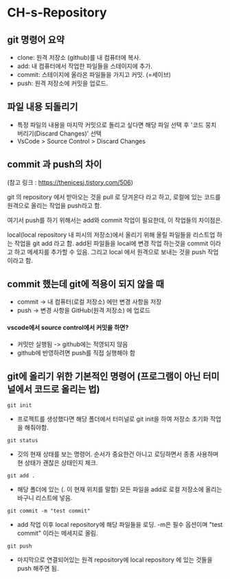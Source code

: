 # CH-s-Repository

## git 명령어 요약
- clone: 원격 저장소 (github)를 내 컴퓨터에 복사.
- add: 내 컴퓨터에서 작업한 파일들을 스테이지에 추가.
- commit: 스테이지에 올라온 파일들을 가지고 커밋. (=세이브)
- push: 원격 저장소에 커밋을 업로드.

## 파일 내용 되돌리기
- 특정 파일의 내용을 마지막 커밋으로 돌리고 싶다면 해당 파일 선택 후 '코드 뭉치 버리기(Discard Changes)' 선택
- VsCode > Source Control > Discard Changes

## commit 과 push의 차이
(참고 링크 : https://thenicesj.tistory.com/506)

git 의 repository 에서 받아오는 것을 pull 로 당겨온다 라고 하고, 로컬에 있는 코드를 원격으로 올리는 작업을 push라고 함.

여기서 push를 하기 위해서는 add와 commit 작업이 필요한데, 이 작업들의 차이점은.

local(local repository 내 피시의 저장소)에서 올리기 위해 올릴 파일들을 리스트업 하는 작업을 git add 라고 함.
add된 파일들을 local에 변경 작업 하는것을 commit 이라고 하고 메세지를 추가할 수 있음.
그리고 local 에서 원격으로 보내는 것을 push 작업이라고 함.

## commit 했는데 git에 적용이 되지 않을 때
- commit -> 내 컴퓨터(로컬 저장소) 에만 변경 사항을 저장
- push -> 변경 사항을 GitHub(원격 저장소) 에 업로드
#### vscode에서 source control에서 커밋을 하면?
- 커밋만 실행됨 -> github에는 적영되지 않음
- github에 반영하려면 push를 직접 실행해야 함



## git에 올리기 위한 기본적인 명령어 (프로그램이 아닌 터미널에서 코드로 올리는 법)
```
git init
```
- 프로젝트를 생성했다면 해당 폴더에서 터미널로 git init을 하여 저장소 초기화 작업을 해줘야함.

```
git status
```
- 깃의 현재 상태를 보는 명령어. 순서가 중요한건 아니고 로딩하면서 종종 사용하며 현 상태가 괜찮은 상태인지 체크.

```
git add .
```
- 해당 폴더에 있는 (. 이 현재 위치를 말함) 모든 파일을 add로 로컬 저장소에 올리는 바구니 리스트에 넣음.

```
git commit -m "test commit"
```
- add 작업 이후 local repository에 해당 파일들을 로딩. -m은 필수 옵션이며 "test commit" 이라는 메세지로 올림.

```
git push
```
- 마지막으로 연결되어있는 원격 repository에 local repository 에 있는 것들을 push 해주면 됨.
